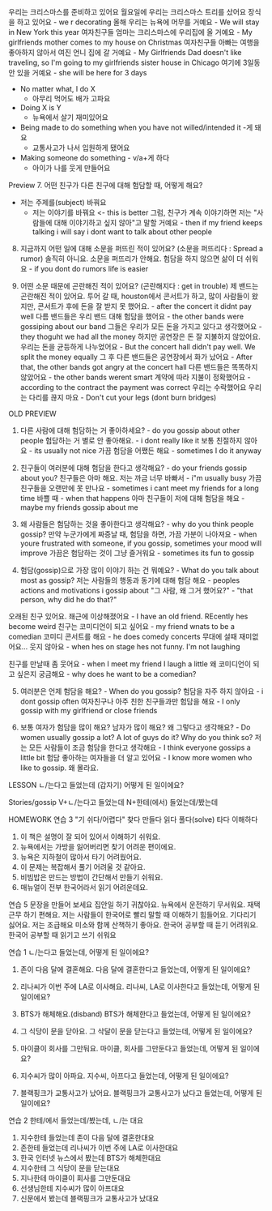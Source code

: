 
우리는 크리스마스를 준비하고 있어요
월요일에 우리는 크리스마스 트리를 샀어요
장식을 하고 있어요 - we r decorating
올해 우리는 뉴욕에 머무를 거예요 - We will stay in New York this year
여자친구들 엄마는 크리스마스에 우리집에 올 거예요 - My girlfriends mother comes to my house on Christmas
여자친구들 아빠는 여행을 좋아하지 않아서 여진 언니 집에 갈 거예요 - My Girlfriends Dad doesn't like traveling, so I'm going to my girlfriends sister house in Chicago
여기에 3일동안 있을 거예요 - she will be here for 3 days




- No matter what, I do X
    - 아무리 먹어도 배가 고파요
- Doing X is Y
    - 뉴욕에서 살기 재미있어요
- Being made to do something when you have not willed/intended it -게 돼요
    - 교통사고가 나서 입원하게 됐어요
- Making someone do something - v/a+게 하다
    - 아이가 나를 웃게 만들어요


Preview
7. 어떤 친구가 다른 친구에 대해 험담할 때, 어떻게 해요?
- 저는 주제를(subject) 바꿔요
    - 저는 이야기를 바꿔요 <- this is better
그럼, 친구가 계속 이야기하면 저는 "사람들에 대해 이야기하고 싶지 않아"고 말할 거예요 - then if my friend keeps talking i will say i dont want to talk about other people

8. 지금까지 어떤 일에 대해 소문을 퍼뜨린 적이 있어요?
(소문을 퍼뜨리다 : Spread a rumor)
솔직히 아니요. 소문을 퍼뜨리가 안해요. 
험담을 하지 않으면 삶이 더 쉬워요 - if you dont do rumors life is easier

9. 어떤 소문 때문에 곤란해진 적이 있어요? (곤란해지다 : get in trouble)
제 밴드는 곤란해진 적이 있어요.
투어 갈 때, houston에서 콘서트가 하고, 많이 사람들이 왔지만, 콘서트가 후에 돈을 잘 받지 못 했어요. - after the concert it didnt pay well
다름 밴드들은 우리 밴드 대해 험담을 했어요 - the other bands were gossiping about our band
그들은 우리가 모든 돈을 가지고 있다고 생각했어요 - they thoguht we had all the money
하지만 공연장은 돈 잘 지불하지 않았어요. 우리는 돈을 균등하게 나누었어요 - But the concert hall didn't pay well. We split the money equally
그 후 다른 밴드들은 공연장에서 화가 났어요 - After that, the other bands got angry at the concert hall
다른 밴드들은 똑똑하지 않았어요 - the other bands werent smart
계약에 따라 지불이 정확했어요 - according to the contract the payment was correct
우리는 수락했어요
우리는 다리를 끊지 마요 - Don't cut your legs (dont burn bridges)


OLD PREVIEW
1. 다른 사람에 대해 험담하는 거 좋아하세요? - do you gossip about other people
험담하는 거 별로 안 좋아해요. - i dont really like it
보통 친절하지 않아요 - its usually not nice
가끔 험담을 어쨌든 해요 - sometimes I do it anyway


2. 친구들이 여러분에 대해 험담을 한다고 생각해요? - do your friends gossip about you?
친구들은 아마 해요. 
저는 까금 너무 바빠서 - i"m usually busy
가끔 친구들을 오랜만에 못 만나요 - sometimes i cant meet my friends for a long time
바쁠 때 - when that happens
아마 친구들이 저에 대해 험담을 해요 - maybe my friends gossip about me

3. 왜 사람들은 험담하는 것을 좋아한다고 생각해요? - why do you think people gossip?
만약 누군가에게 짜증날 때, 험담을 하면, 가끔 가분이 나아져요 - when youre frustrated with someone, if you gossip, sometimes your mood will improve
가끔은 험담하는 것이 그냥 즐거워요 - sometimes its fun to gossip

4. 험담(gossip)으로 가장 많이 이야기 하는 건 뭐예요? - What do you talk about most as gossip?
저는 사람들의 행동과 동기에 대해 험담 해요 - peoples actions and motivations i gossip about
"그 사람, 왜 그거 했어요?" - "that person, why did he do that?"

오래된 친구 있어요. 좨근에 이상해졌어요 - I have an old friend. REcently hes become weird
친구는 코미디언이 되고 싶어요 - my friend wnats to be a comedian
코미디 콘서트를 해요 - he does comedy concerts
무대에 설때 재미없어요... 웃지 않아요 - when hes on stage hes not funny. I'm not laughing

친구를 만날때 좀 웃어요 - when I meet my friend I laugh a little
왜 코미디언이 되고 싶은지 궁금해요 - why does he want to be a comedian?

5. 여러분은 언제 험담을 해요? - When do you gossip?
험담을 자주 하지 않아요 - i dont gossip often
여자친구나 아주 친한 친구들과만 험담을 해요 - I only gossip with my girlfriend or close friends

6. 보통 여자가 험담을 많이 해요? 남자가 많이 해요? 왜 그렇다고 생각해요? - Do women usually gossip a lot? A lot of guys do it? Why do you think so?
저는 모든 사람들이 조금 험담을 한다고 생각해요 - I think everyone gossips a little bit
험담 좋아하는 여자들을 더 알고 있어요 - I know more women who like to gossip.
왜 몰라요. 

LESSON
ㄴ/는다고 들었는데
(갑자기) 어떻게 된 일이에요?

Stories/gossip
V+ㄴ/는다고 들었는데
N+한테(에서) 들었는데/봤는데



HOMEWORK
연습 3 "기 쉬다/어렵다"
찾다    만들다     읽다     풀다(solve)     타다      이해하다

1. 이 책은 설명이 잘 되어 있어서 이해하기 쉬워요.
2. 뉴욕에서는 가방을 잃어버리면 찾기 어려운 편이에요. 
3. 뉴욕은 지하철이 많아서 타기 어려웠어요. 
4. 이 문제는 복잡해서 풀기 어려울 것 같아요. 
5. 비빔밥은 만드는 방법이 간단해서 만들기 쉬워요.
6. 매뉴얼이 전부 한국어라서 읽기 어려운데요.


연습 5 문장을 만들어 보세요
집안일 하기 귀찮아요.
뉴욕에서 운전하기 무서워요.
재택근무 하기 편해요.
저는 사람들이 한국어로 빨리 말할 때 이해하기 힘들어요.
기다리기 싫어요. 저는 조급해요
미소와 함께 산책하기 좋아요.
한국어 공부할 때 듣기 어려워요.
한국어 공부할 때 읽기고 쓰기 쉬워요


연습 1 ㄴ/는다고 들었는데, 어떻게 된 일이에요?
1. 존이 다음 달에 결혼해요.
다음 달에 결혼한다고 들었는데, 어떻게 된 일이에요?

2. 리나씨가 이번 주에 LA로 이사해요. 
리나씨, LA로 이사한다고 들었는데, 어떻게 된 일이에요?

3. BTS가 해체해요.(disband) 
BTS가 해체한다고 들었는데, 어떻게 된 일이에요?

4. 그 식당이 문을 닫아요.
그 삭달이 문을 닫는다고 들었는데, 어떻게 된 일이에요?

5. 마이클이 회사를 그만둬요. 
마이클, 회사를 그만둔다고 들었는데, 어떻게 된 일이에요?

6. 지수씨가 많이 아파요. 
지수씨, 아프다고 들었는데, 어떻게 된 일이에요?

7. 블랙핑크가 교통사고가 났어요. 
블랙핑크가 교통사고가 났다고 들었는데, 어떻게 된 일이에요?


연습 2 한테/에서 들었는데/봤는데, ㄴ/는 대요
1. 지수한테 들었는데 존이 다음 달에 결혼한대요
2. 존한테 들었는데 리나씨가 이번 주에 LA로 이사한대요 
3. 한국 인터넷 뉴스에서 봤는데 BTS가 해체한대요
4. 지수한테 그 식당이 문을 닫는대요
5. 지나한테 마이클이 회사를 그만둔대요
6. 선생님한테 지수씨가 많이 아프대요
7. 신문에서 봤는데 블랙핑크가 교통사고가 났대요